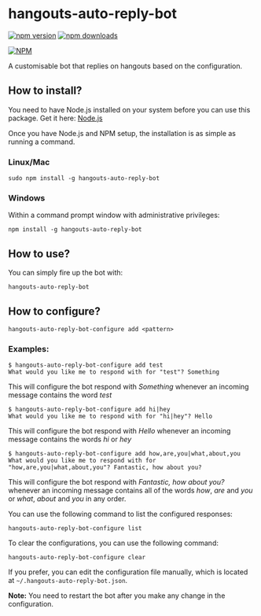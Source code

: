 # hangouts-auto-reply-bot

[![npm version](https://badge.fury.io/js/hangouts-auto-reply-bot.svg)](https://badge.fury.io/js/hangouts-auto-reply-bot)
[![npm downloads](https://img.shields.io/npm/dt/hangouts-auto-reply-bot.svg)](https://www.npmjs.com/package/hangouts-auto-reply-bot)

[![NPM](https://nodei.co/npm/hangouts-auto-reply-bot.png?downloads=true&downloadRank=true&stars=true)](https://nodei.co/npm/hangouts-auto-reply-bot/)

A customisable bot that replies on hangouts based on the configuration.

## How to install?

You need to have Node.js installed on your system before you can use this package. Get it here: [Node.js](https://nodejs.org/)

Once you have Node.js and NPM setup, the installation is as simple as running a command.

### Linux/Mac

    sudo npm install -g hangouts-auto-reply-bot

### Windows

Within a command prompt window with administrative privileges:

    npm install -g hangouts-auto-reply-bot

## How to use?

You can simply fire up the bot with:

    hangouts-auto-reply-bot

## How to configure?

    hangouts-auto-reply-bot-configure add <pattern>

### Examples:

    $ hangouts-auto-reply-bot-configure add test
    What would you like me to respond with for "test"? Something

This will configure the bot respond with *Something* whenever an incoming message contains the word *test*

    $ hangouts-auto-reply-bot-configure add hi|hey
    What would you like me to respond with for "hi|hey"? Hello

This will configure the bot respond with *Hello* whenever an incoming message contains the words *hi* or *hey*

    $ hangouts-auto-reply-bot-configure add how,are,you|what,about,you
    What would you like me to respond with for "how,are,you|what,about,you"? Fantastic, how about you?

This will configure the bot respond with *Fantastic, how about you?* whenever an incoming message contains all of the words *how*, *are* and *you* or *what*, *about* and *you* in any order.

You can use the following command to list the configured responses:

    hangouts-auto-reply-bot-configure list

To clear the configurations, you can use the following command:

    hangouts-auto-reply-bot-configure clear

If you prefer, you can edit the configuration file manually, which is located at `~/.hangouts-auto-reply-bot.json`.

**Note:** You need to restart the bot after you make any change in the configuration. 
